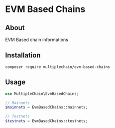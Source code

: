 # EVM Based Chains

## About

EVM Based chain informations

## Installation

`composer require multiplechain/evm-based-chains`

## Usage

```php
use MultipleChain\EvmBasedChains;

// Mainnets
$mainnets = EvmBasedChains::mainnets;

// Testnets
$testnets = EvmBasedChains::testnets;
```

